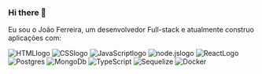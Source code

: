 ### Hi there 👋

Eu sou o João Ferreira, um desenvolvedor Full-stack e atualmente construo aplicações com:

 <img src="https://img.shields.io/badge/HTML5-E34F26?style=for-the-badge&logo=html5&logoColor=white" alt= "HTMLlogo" /> <img src="https://img.shields.io/badge/CSS3-1572B6?style=for-the-badge&logo=css3&logoColor=white" alt="CSSlogo" /> <img src="https://img.shields.io/badge/JavaScript-F7DF1E?style=for-the-badge&logo=javascript&logoColor=black" alt="JavaScriptlogo" /> <img src="https://img.shields.io/badge/Node.js-43853D?style=for-the-badge&logo=node.js&logoColor=white" alt="node.jslogo" /> <img src="https://img.shields.io/badge/React-20232A?style=for-the-badge&logo=react&logoColor=61DAFB" alt="ReactLogo" /> <img src="https://img.shields.io/badge/postgres-%23316192.svg?style=for-the-badge&logo=postgresql&logoColor=white" alt="Postgres" /> <img src="https://img.shields.io/badge/MongoDB-%234ea94b.svg?style=for-the-badge&logo=mongodb&logoColor=white" alt="MongoDb" /> <img src="https://img.shields.io/badge/typescript-%23007ACC.svg?style=for-the-badge&logo=typescript&logoColor=white" alt="TypeScript" /> <img src="https://img.shields.io/badge/Sequelize-52B0E7?style=for-the-badge&logo=Sequelize&logoColor=white" alt="Sequelize" /> <img src="https://img.shields.io/badge/docker-%230db7ed.svg?style=for-the-badge&logo=docker&logoColor=white" alt="Docker" />
<br>
<br>
<br>
